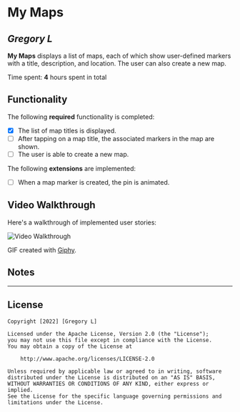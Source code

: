 # My Maps

## *Gregory L*

**My Maps** displays a list of maps, each of which show user-defined markers with a title,
description, and location. The user can also create a new map.

Time spent: **4** hours spent in total

## Functionality

The following **required** functionality is completed:

* [X] The list of map titles is displayed.
* [ ] After tapping on a map title, the associated markers in the map are shown.
* [ ] The user is able to create a new map.

The following **extensions** are implemented:

* [ ] When a map marker is created, the pin is animated.

## Video Walkthrough

Here's a walkthrough of implemented user stories:

<img src='https://media.giphy.com/media/lqaN7sEzETWelASyox/giphy.gif' title='Video Walkthrough' width='' alt='Video Walkthrough' />

GIF created with [Giphy](https://giphy.com).

## Notes

 - - - - -

## License

    Copyright [2022] [Gregory L]

    Licensed under the Apache License, Version 2.0 (the "License");
    you may not use this file except in compliance with the License.
    You may obtain a copy of the License at

        http://www.apache.org/licenses/LICENSE-2.0

    Unless required by applicable law or agreed to in writing, software
    distributed under the License is distributed on an "AS IS" BASIS,
    WITHOUT WARRANTIES OR CONDITIONS OF ANY KIND, either express or implied.
    See the License for the specific language governing permissions and
    limitations under the License.